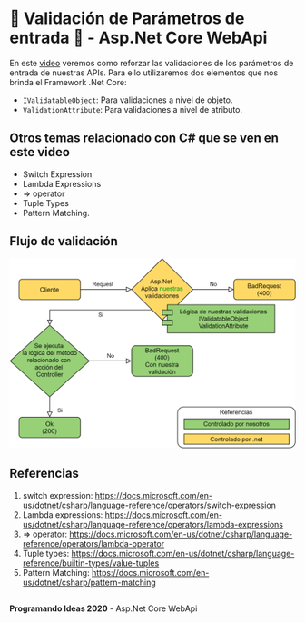 # 🚧 Validación de Parámetros de entrada 🚧 - Asp.Net Core WebApi

En este [video]() veremos como reforzar las validaciones de los parámetros de entrada de nuestras APIs.
Para ello utilizaremos dos elementos que nos brinda el Framework .Net Core:

  - ```IValidatableObject```: Para validaciones a nivel de objeto.
  - ```ValidationAttribute```: Para validaciones a nivel de atributo.

## Otros temas relacionado con C# que se ven en este video
  - Switch Expression
  - Lambda Expressions
  - => operator
  - Tuple Types
  - Pattern Matching.

## Flujo de validación

![](https://github.com/programando-ideas/webapi_validaciones_parametros/blob/master/images/flujo.png)

## Referencias
1. switch expression: https://docs.microsoft.com/en-us/dotnet/csharp/language-reference/operators/switch-expression
2. Lambda expressions: https://docs.microsoft.com/en-us/dotnet/csharp/language-reference/operators/lambda-expressions
3. => operator: https://docs.microsoft.com/en-us/dotnet/csharp/language-reference/operators/lambda-operator
4. Tuple types: https://docs.microsoft.com/en-us/dotnet/csharp/language-reference/builtin-types/value-tuples
5. Pattern Matching: https://docs.microsoft.com/en-us/dotnet/csharp/pattern-matching
   

##
**Programando Ideas 2020** - Asp.Net Core WebApi
##

